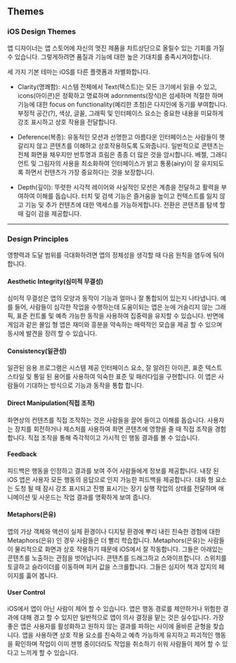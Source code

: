 ## Themes


### iOS Design Themes

앱 디자이너는 앱 스토어에 자신의 멋진 제품을 차트상단으로 올릴수 있는 기회를 가질수 있습니다. 그렇게하려면 품질과 기능에 대한 높은 기대치를 충족시겨야합니다.

세 가지 기본 테마는 iOS를 다른 플랫폼과 차별화합니다.

- Clarity(명쾌함): 시스템 전체에서 Text(텍스트)는 모든 크기에서 읽을 수 있고, icons(아이콘)은 정확하고 명료하며 adornments(장식)은 섬세하며 적절한 하며 기능에 대한 focus on functionality(예리한 초첨)은 다지인에 동기를 부여합니다. 부정적 공간(?), 색상, 글꼴, 그래픽 및 인터페이스 요소는 중요한 내용을 미묘하게 강조 표시하고 상호 작용을 전달합니다.

- Deference(복종): 유동적인 모션과 선명한고 아름다운 인터페이스는 사람들이 햇갈리지 않고 콘텐츠를 이해하고 상호작용하도록 도와줍니다. 일반적으로 콘텐츠는 전체 화면을 채우지만 반투명과 흐림은 종종 더 많은 것을 암시합니다. 베젤, 그래디언트 및 그림자의 사용을 최소화하여 인터페이스가 밝고 통풍(airy)이 잘 유지되도록 하면서 컨텐츠가 가장 중요하다는 것을 보장합니다.

- Depth(깊이): 뚜렷한 시각적 레이어와 사실적인 모션은 계층을 전달하고 활력을 부여하여 이해를 돕습니다. 터치 및 검색 기능은 즐거움을 높이고 컨텍스트를 잃지 않고 기능 및 추가 컨텐츠에 대한 액세스를 가능하게합니다. 전환은 콘텐츠를 탐색 할 때 깊이 감을 제공합니다.

-------------------------------
### Design Principles

영향력과 도달 범위를 극대화하려면 앱의 정체성을 생각할 때 다음 원칙을 염두에 둬야합니다.


#### Aesthetic Integrity(심미적 무결성)

심미적 무결성은 앱의 모양과 동작이 기능과 얼마나 잘 통합되어 있는지 나타냅니다. 예를 들어, 사람들이 심각한 작업을 수행하는데 도움이되는 앱은 눈에 거슬리지 않는 그래픽, 표준 컨트롤 및 예측 가능한 동작을 사용하여 집중력을 유지할 수 있습니다. 반면에 게임과 같은 몰입 형 앱은 재미와 흥분을 약속하는 매력적인 모습을 제공 할 수 있으며 동시에 발견을 장려 할 수 있습니다.


#### Consistency(일관성)

일관된 응용 프로그램은 시스템 제공 인터페이스 요소, 잘 알려진 아이콘, 표준 텍스트 스타일 및 통일 된 용어를 사용하여 익숙한 표준 및 패러다임을 구현합니다. 이 앱은 사람들이 기대하는 방식으로 기능과 동작을 통합 합니다.


#### Direct Manipulation(직접 조작)

화면상의 컨텐츠를 직접 조작하는 것은 사람들을 끌어 들이고 이해를 돕습니다. 사용자는 장치를 회전하거나 제스처를 사용하여 화면 콘텐츠에 영향을 줄 때 직접 조작을 경험합니다. 직접 조작을 통해 즉각적이고 가시적 인 행동 결과를 볼 수 있습니다.


#### Feedback

피드백은 행동을 인정하고 결과를 보여 주어 사람들에게 정보를 제공합니다. 내장 된 iOS 앱은 사용자 모든 행동의 응답으로 인지 가능한 피드백을 제공합니다. 대화 형 요소는 도청 될 때 잠시 강조 표시되고 진행 표시기는 장기 실행 작업의 상태를 전달하며 애니메이션 및 사운드는 작업 결과를 명확하게 보여 줍니다.


#### Metaphors(은유)

앱의 가상 객체와 액션이 실제 환경이나 디지털 환경에 뿌리 내린 친숙한 경험에 대한 Metaphors(은유) 인 경우 사람들은 더 빨리 학습합니다. Metaphors(은유)는 사람들이 물리적으로 화면과 상호 작용하기 때문에 iOS에서 잘 작동합니다. 그들은 아래있는 콘텐츠를 노출하는 관점을 벗어납니다. 콘텐츠를 드래그하고 스와이프합니다. 스위치를 토글하고 슬라이더를 이동하며 피커 값을 스크롤합니다. 그들은 심지어 책과 잡지의 페이지를 훓어 봅니다.


#### User Control

iOS에서 앱이 아닌 사람이 제어 할 수 있습니다. 앱은 행동 경로를 제안하거나 위험한 결과에 대해 경고 할 수 있지만 일반적으로 앱이 의사 결정을 맡는 것은 실수입니다. 가장 좋은 앱은 사용자를 활성화하고 원하지 않는 결과를 파하는 사이에 올바른 균형을 찾습니다. 앱을 사용하면 상호 작용 요소를 친숙하고 예측 가능하게 유지하고 파괴적인 행동을 확인하며 작업이 이미 잰행 중이더라도 작업을 취소하기 쉬워 사람들이 제어 할 수 있다고 느끼게 할 수 있습니다. 
